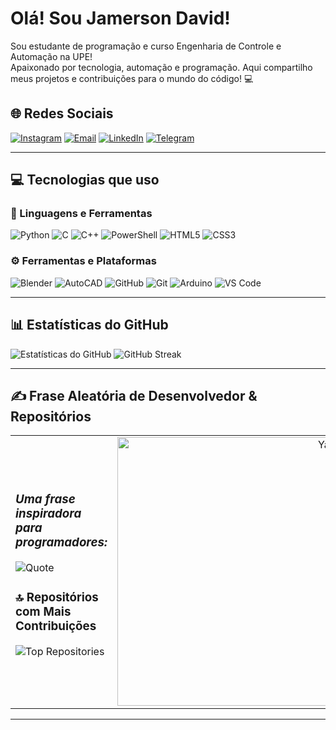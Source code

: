 # Olá! Sou Jamerson David!  
Sou estudante de programação e curso Engenharia de Controle e Automação na UPE!  
Apaixonado por tecnologia, automação e programação. Aqui compartilho meus projetos e contribuições para o mundo do código! 💻

## 🌐 Redes Sociais
[![Instagram](https://img.shields.io/badge/Instagram-%23E4405F.svg?style=for-the-badge&logo=instagram&logoColor=white)](https://instagram.com/mr.david57815)
[![Email](https://img.shields.io/badge/Email-%23D14836?style=for-the-badge&logo=gmail&logoColor=white)](mailto:jdaq@poli.br)
[![LinkedIn](https://img.shields.io/badge/LinkedIn-%230A66C2?style=for-the-badge&logo=linkedin&logoColor=white)](https://www.linkedin.com/in/jamerson-david-571161352/)
[![Telegram](https://img.shields.io/badge/Telegram-%2304A1E5?style=for-the-badge&logo=telegram&logoColor=white)](https://t.me/JDavid578)

---

## 💻 Tecnologias que uso

### 🧠 Linguagens e Ferramentas
![Python](https://img.shields.io/badge/python-3670A0?style=for-the-badge&logo=python&logoColor=ffdd54)
![C](https://img.shields.io/badge/C-%2300599C.svg?style=for-the-badge&logo=c&logoColor=white)
![C++](https://img.shields.io/badge/C++-%2300599C.svg?style=for-the-badge&logo=c%2B%2B&logoColor=white)
![PowerShell](https://img.shields.io/badge/PowerShell-%235391FE.svg?style=for-the-badge&logo=powershell&logoColor=white)
![HTML5](https://img.shields.io/badge/html5-%23E34F26.svg?style=for-the-badge&logo=html5&logoColor=white)
![CSS3](https://img.shields.io/badge/css3-%231572B6.svg?style=for-the-badge&logo=css3&logoColor=white)

### ⚙️ Ferramentas e Plataformas
![Blender](https://img.shields.io/badge/blender-%23F5792A.svg?style=for-the-badge&logo=blender&logoColor=white)
![AutoCAD](https://img.shields.io/badge/AutoCAD-%23E34F26.svg?style=for-the-badge&logo=autodesk&logoColor=white)
![GitHub](https://img.shields.io/badge/github-%23121011.svg?style=for-the-badge&logo=github&logoColor=white)
![Git](https://img.shields.io/badge/git-%23F05033.svg?style=for-the-badge&logo=git&logoColor=white)
![Arduino](https://img.shields.io/badge/-Arduino-00979D?style=for-the-badge&logo=Arduino&logoColor=white)
![VS Code](https://img.shields.io/badge/VS%20Code-007ACC?style=for-the-badge&logo=visual-studio-code&logoColor=white)

---

## 📊 Estatísticas do GitHub
![Estatísticas do GitHub](https://github-readme-stats.vercel.app/api?username=JDavid578&theme=merko&hide_border=false&include_all_commits=true&count_private=true)
![GitHub Streak](https://github-readme-streak-stats.herokuapp.com/?user=JDavid578&theme=merko&hide_border=true)

---

## ✍️ Frase Aleatória de Desenvolvedor & Repositórios
<table>
  <tr>
    <td>

### *Uma frase inspiradora para programadores:*
  
![Quote](https://quotes-github-readme.vercel.app/api?type=horizontal&theme=merko)

### 🔝 Repositórios com Mais Contribuições

![Top Repositories](https://github-contributor-stats.vercel.app/api?username=JDavid578&limit=5&theme=dark&combine_all_yearly_contributions=true)

  </td>
  <td align="right">
    <img src="https://www.icegif.com/wp-content/uploads/2022/07/icegif-1275.gif" alt="Yami Sukehiro" width="430">
  </td>
  </tr>
</table>

---


